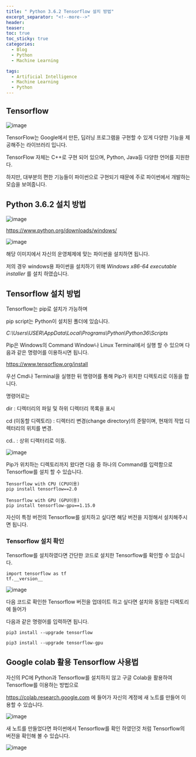 ```yaml
---
title: " Python 3.6.2 Tensorflow 설치 방법"
excerpt_separator: "<!--more-->"
header:
teaser: 
toc: true
toc_sticky: true
categories:
  - Blog
  - Python
  - Machine Learning

tags:
  - Artificial Intelligence
  - Machine Learning
  - Python
---
```


## Tensorflow 

![image](https://user-images.githubusercontent.com/81428281/131857679-18d6d210-472f-444e-a077-0d39799472bc.png)


TensorFlow는 Google에서 만든, 딥러닝 프로그램을 구현할 수 있게 다양한 기능을 제공해주는 라이브러리 입니다.  

TensorFlow 자체는 C++로 구현 되어 있으며, Python, Java등 다양한 언어를 지원한다. 

하지만, 대부분의 편한 기능들이 파이썬으로 구현되기 때문에 주로 파이썬에서 개발하는 모습을 보여줍니다.


## Python 3.6.2 설치 방법  

![image](https://user-images.githubusercontent.com/81428281/131857758-3e72338d-298f-4446-a177-46265c33b872.png)


<https://www.python.org/downloads/windows/>



![image](https://user-images.githubusercontent.com/81428281/131852239-434f1aa5-7328-4585-b441-0b04fc880c7b.png)



해당 이미지에서 자신의 운영체제에 맞는 파이썬을 설치하면 됩니다.

저의 경우 windows용 파이썬을 설치하기 위해 _Windows x86-64 executable installer_ 를 설치 하였습니다.




## Tensorflow 설치 방법
 
Tensorflow는 pip로 설치가 가능하며

pip script는 Python이 설치된 폴더에 있습니다.

_C:\Users\USER\AppData\Local\Programs\Python\Python36\Scripts_

Pip은 Windows의 Command Window나 Linux Terminal에서 실행 할 수 있으며 다음과 같은 명령어를 이용하시면 됩니다.  

<https://www.tensorflow.org/install>

우선 Cmd나 Terminal을 실행한 뒤 명령어를 통해 Pip가 위치한 디렉토리로 이동을 합니다.

명령어로는 

dir : 디렉터리의 파일 및 하위 디렉터리 목록을 표시

cd (이동할 디렉토리) : 디렉터리 변경(change directory)의 준말이며, 현재의 작업 디렉터리의 위치를 변경. 

cd.. : 상위 디렉터리로 이동.

![image](https://user-images.githubusercontent.com/81428281/131856082-711a166d-295d-4a95-8d02-f7928322dd2d.png)

Pip가 위치하는 디렉토리까지 왔다면 다음 중 하나의 Command를 입력함으로 Tensorflow를 설치 할 수 있습니다.

```
Tensorflow with CPU (CPU이용)
pip install tensorflow==2.0

Tensorflow with GPU (GPU이용)
pip install tensorflow-gpu==1.15.0
```


자신이 특정 버전의 Tensorflow를 설치하고 싶다면 해당 버전을 지정해서 설치해주시면 됩니다.


### Tensorflow 설치 확인  

Tensorflow를 설치하였다면 간단한 코드로 설치한 Tensorflow를 확인할 수 있습니다.

```
import tensorflow as tf
tf.__version__
```


![image](https://user-images.githubusercontent.com/81428281/131858898-755a4b26-d876-4ff7-ad38-0f91644b7c9c.png)

다음 코드로 확인한 Tensorflow 버전을 업데이트 하고 싶다면 설치와 동일한 디렉토리에 들어가


다음과 같은 명령어를 입력하면 됩니다.

```
pip3 install --upgrade tensorflow

pip3 install --upgrade tensorflow-gpu
```




## Google colab 활용 Tensorflow 사용법

자신의 PC에 Python과 Tensorflow를 설치하지 않고 구글 Colab을 활용하여 Tensorflow를 이용하는 방법으로

<https://colab.research.google.com> 에 들어가 자신의 계정에 새 노트를 만들어 이용할 수 있습니다.

![image](https://user-images.githubusercontent.com/81428281/131855232-36a48ef3-76c9-41d2-8000-a7820fc18b55.png)



새 노트를 만들었다면 파이썬에서 Tensorflow를 확인 하였던것 처럼 Tensorflow의 버전을 확인해 볼 수 있습니다.



![image](https://user-images.githubusercontent.com/81428281/131855365-6bed320b-a8e5-4b59-835b-70d669b088dd.png)



